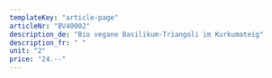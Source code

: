 ```yaml
---
templateKey: "article-page"
articleNr: "BV40002"
description_de: "Bio vegane Basilikum-Triangoli im Kurkumateig"
description_fr: " "
unit: "2"
price: "24.--"
---
```

